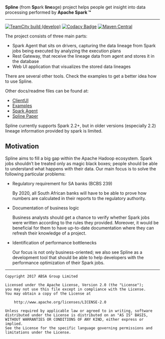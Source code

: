 **Spline** (from **Sp**ark **line**age) project helps people get insight into data processing performed by **Apache Spark &trade;**

---

[![TeamCity build (develop)](https://teamcity.jetbrains.com/app/rest/builds/aggregated/strob:%28locator:%28buildType:%28id:OpenSourceProjects_AbsaOSSSpline_AutomaticBuilds%29,branch:develop%29%29/statusIcon.svg)](https://teamcity.jetbrains.com/viewType.html?buildTypeId=OpenSourceProjects_AbsaOSSSpline_AutomaticBuilds&branch=develop&tab=buildTypeStatusDiv)
[![Codacy Badge](https://api.codacy.com/project/badge/Grade/5469c979319541bca9a6752059bb4ec4)](https://app.codacy.com/app/ABSA_OSS/spline?utm_source=github.com&utm_medium=referral&utm_content=AbsaOSS/spline&utm_campaign=Badge_Grade_Dashboard)
[![Maven Central](https://maven-badges.herokuapp.com/maven-central/za.co.absa.spline/spline-core/badge.svg)](https://maven-badges.herokuapp.com/maven-central/za.co.absa.spline/spline-core)

The project consists of three main parts:
- Spark Agent that sits on drivers, capturing the data lineage from Spark jobs being executed by analyzing the execution plans
- Rest Gateway, that receive the lineage data from agent and stores it in the database
- Web UI application that visualizes the stored data lineages

There are several other tools. Check the examples to get a better idea how to use Spline.

Other docs/readme files can be found at:
- [ClientUI](client-ui/README.md)
- [Examples](examples/README.md)
- [Spark Agent](spark/agent/README.md)
- [Spline Paper](https://github.com/AbsaOSS/spline/releases/download/release%2F0.2.7/Spline_paper_IEEE_2018.pdf)

Spline currently supports Spark 2.2+, but in older versions (especially 2.2) lineage information provided by spark is limited.

## Motivation

Spline aims to fill a big gap within the Apache Hadoop ecosystem. Spark jobs shouldn’t be treated only as magic black boxes; people should be able to understand what happens with their data. Our main focus is to solve the following particular problems:

- Regulatory requirement for SA banks (BCBS 239)

    By 2020, all South African banks will have to be able to prove how numbers are calculated in their reports to the regulatory authority.

- Documentation of business logic

    Business analysts should get a chance to verify whether Spark jobs were written according to the rules they provided. Moreover, it would be beneficial for them to have up-to-date documentation where they can refresh their knowledge of a project.

- Identification of performance bottlenecks

    Our focus is not only business-oriented; we also see Spline as a development tool that should be able to help developers with the performance optimization of their Spark jobs.


---

    Copyright 2017 ABSA Group Limited
    
    Licensed under the Apache License, Version 2.0 (the "License");
    you may not use this file except in compliance with the License.
    You may obtain a copy of the License at
    
        http://www.apache.org/licenses/LICENSE-2.0
    
    Unless required by applicable law or agreed to in writing, software
    distributed under the License is distributed on an "AS IS" BASIS,
    WITHOUT WARRANTIES OR CONDITIONS OF ANY KIND, either express or implied.
    See the License for the specific language governing permissions and
    limitations under the License.
